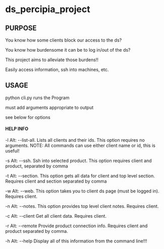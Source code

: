 # ds_percipia_project

## PURPOSE

You know how some clients block our access to the ds?

You know how burdensome it can be to log in/out of the ds?

This project aims to alleviate those burdens!!

Easily access information, ssh into machines, etc.

## USAGE

python cli.py runs the Program

must add arguments appropriate to output

see below for options

#### HELP INFO

-l Alt:  --list-all.  Lists all clients and their ids.  This option requires no arguments.  NOTE:  All commands can use either client name or id, this is useful!

-s Alt:  --ssh. Ssh into selected product. This option requires client and product, separated by comma

-t Alt:  --section. This option gets all data for client and top level section. Requires client and section separated by comma

-w Alt:  --web. This option takes you to client ds page (must be logged in). Requires client.

-n Alt:  --notes. This option provides top level client notes. Requires client.

-c Alt:  --client Get all client data. Requires client.

-r Alt:  --remote Provide product connection info. Requires client and product separated by comma.

-h Alt:  --help Display all of this information from the command line!!!
